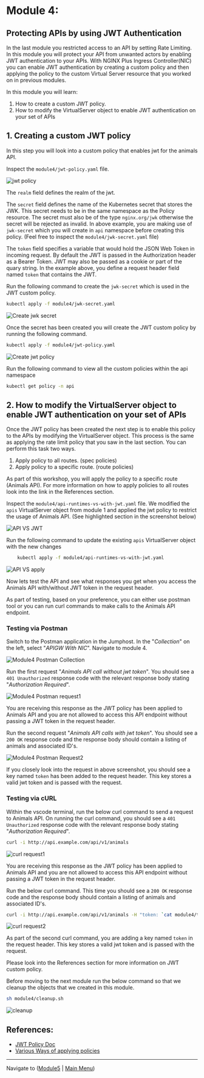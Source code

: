 # Module 4: 

## Protecting APIs by using JWT Authentication

In the last module you restricted access to an API by setting Rate Limiting. In this module you will protect your API from unwanted actors by enabling JWT authentication to your APIs. With NGINX Plus Ingress Controller(NIC) you can enable JWT authentication by creating a custom policy and then applying the policy to the custom Virtual Server resource that you worked on in previous modules.  

In this module you will learn:

1. How to create a custom JWT policy. 
2. How to modify the VirtualServer object to enable JWT authentication on your set of APIs

## 1. Creating a custom JWT policy

In this step you will look into a custom policy that enables jwt for the animals API.

Inspect the `module4/jwt-policy.yaml` file. 

![jwt policy](media/module4_jwt-policy.png)

The `realm` field defines the realm of the jwt.

The `secret` field defines the name of the Kubernetes secret that stores the JWK. This secret needs to be in the same namespace as the Policy resource. The secret must also be of the type `nginx.org/jwk` otherwise the secret will be rejected as invalid. In above example, you are making use of `jwk-secret` which you will create in `api` namespace before creating this policy. (Feel free to inspect the `module4/jwk-secret.yaml` file)

The `token` field specifies a variable that would hold the JSON Web Token in incoming request. By default the JWT is passed in the Authorization header as a Bearer Token. JWT may also be passed as a cookie or part of the quary string. In the example above, you define a request header field named `token` that contains the JWT.

Run the following command to create the `jwk-secret` which is used in the JWT custom policy.

```bash
kubectl apply -f module4/jwk-secret.yaml
```

![Create jwk secret](media/module4_create-secret.png)

Once the secret has been created you will create the JWT custom policy by running the following command. 

```bash
kubectl apply -f module4/jwt-policy.yaml
```

![Create jwt policy](media/module4_create-jwt-policy.png)

Run the following command to view all the custom policies within the api namespace

```bash
kubectl get policy -n api
```

## 2. How to modify the VirtualServer object to enable JWT authentication on your set of APIs

Once the JWT policy has been created the next step is to enable this policy to the APIs by modifying the VirtualServer object. This process is the same as applying the rate limit policy that you saw in the last section. You can perform this task two ways.

1. Apply policy to all routes. (spec policies)
2. Apply policy to a specific route. (route policies)

As part of this workshop, you will apply the policy to a specific route (Animals API). For more information on how to apply policies to all routes look into the link in the References section.

Inspect the `module4/api-runtimes-vs-with-jwt.yaml` file. We modified the `apis` VirtualServer object from module 1 and applied the jwt policy to restrict the usage of Animals API. (See highlighted section in the screenshot below)

![API VS JWT](media/module4_api-vs-jwt.png)

Run the following command to update the existing `apis` VirtualServer object with the new changes

```bash
    kubectl apply -f module4/api-runtimes-vs-with-jwt.yaml
```

![API VS apply](media/module4_api_vs_apply.png)

Now lets test the API and see what responses you get when you access the Animals API with/without JWT token in the request header.

As part of testing, based on your preference, you can either use postman tool or you can run curl commands to make calls to the Animals API endpoint.

### Testing via Postman

Switch to the Postman application in the Jumphost. In the "*Collection*" on the left, select "*APIGW With NIC*". Navigate to module 4.

![Module4 Postman Collection](media/module4_postman_collection.png)

Run the first request "*Animals API call without jwt token*".  You should see a `401 Unauthorized` response code with the relevant response body stating "*Authorization Required*".

![Module4 Postman request1](media/module4_postman_request1.png)

You are receiving this response as the JWT policy has been applied to Animals API and you are not allowed to access this API endpoint without passing a JWT token in the request header.

Run the second request "*Animals API calls with jwt token*". You should see a `200 OK` response code and the response body should contain a listing of animals and associated ID's. 

![Module4 Postman Request2](media/module4_postman_request2.png)

If you closely look into the request in above screenshot, you should see a key named `token` has been added to the request header. This key stores a valid jwt token and is passed with the request.

### Testing via cURL

Within the vscode terminal, run the below curl command to send a request to Animals API. On running the curl command, you should see a `401 Unauthorized` response code with the relevant response body stating "*Authorization Required*".

```bash
curl -i http://api.example.com/api/v1/animals
```

![curl request1](media/module4_curl_request1.png)

You are receiving this response as the JWT policy has been applied to Animals API and you are not allowed to access this API endpoint without passing a JWT token in the request header.

Run the below curl command. This time you should see a `200 OK` response code and the response body should contain a listing of animals and associated ID's.

```bash
curl -i http://api.example.com/api/v1/animals -H "token: `cat module4/token.jwt`" 
```

![curl request2](media/module4_curl_request2.png)

As part of the second curl command, you are adding a key named `token` in the request header. This key stores a valid jwt token and is passed with the request.

Please look into the References section for more information on JWT custom policy. 

Before moving to the next module run the below command so that we cleanup the objects that we created in this module.

```bash
sh module4/cleanup.sh
```

![cleanup](media/module4_cleanup.png)

## References:

- [JWT Policy Doc](https://docs.nginx.com/nginx-ingress-controller/configuration/policy-resource/#jwt)
- [Various Ways of applying policies](https://docs.nginx.com/nginx-ingress-controller/configuration/policy-resource/#applying-policies)

-------------

Navigate to ([Module5](../module5/readme.md) | [Main Menu](../README.md))
